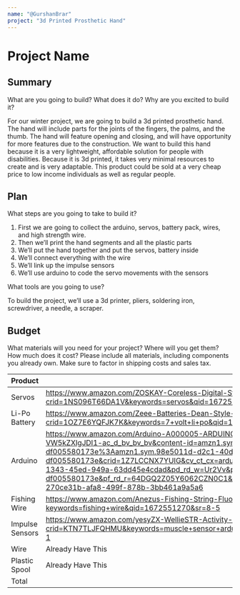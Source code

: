 ```yaml
---
name: "@GurshanBrar"
project: "3d Printed Prosthetic Hand"
---
```


# Project Name
## Summary
What are you going to build? What does it do? Why are you excited to build it?

For our winter project, we are going to build a 3d printed prosthetic hand. The hand will include parts for the joints of the fingers, the palms, and the thumb. The hand will feature opening and closing, and will have opportunity for more features due to the construction. We want to build this hand because it is a very lightweight, affordable solution for people with disabilities. Because it is 3d printed, it takes very minimal resources to create and is very adaptable. This product could be sold at a very cheap price to low income individuals as well as regular people. 
## Plan

What steps are you going to take to build it?
1. First we are going to collect the arduino, servos, battery pack, wires, and high strength wire. 
2. Then we’ll print the hand segments and all the plastic parts
3. We’ll put the hand together and put the servos, battery inside
4. We’ll connect everything with the wire
5. We’ll link up the impulse sensors
6. We’ll use arduino to code the servo movements with the sensors

What tools are you going to use? 

To build the project, we’ll use a 3d printer, pliers, soldering iron, screwdriver, a needle, a scraper.

## Budget

What materials will you need for your project? Where will you get them? How much does it cost? Please include all materials, including components you already own. Make sure to factor in shipping costs and sales tax.

| Product         | Supplier/Link                         | Cost   |
| --------------- | ------------------------------------- | ------ |
| Servos  | https://www.amazon.com/ZOSKAY-Coreless-Digital-Stainless-arduino/dp/B07S9XZYN2/ref=sr_1_5?crid=1NS096T66DA1V&keywords=servos&qid=1672550781&sprefix=servo%2Caps%2C178&sr=8-5 | Qt 2: $64.00  |
| Li-Po Battery | https://www.amazon.com/Zeee-Batteries-Dean-Style-Connector-Vehicles/dp/B076Z778MJ/ref=sr_1_3?crid=1OZ7E6YQFJK7K&keywords=7+volt+li+po&qid=1672551064&sprefix=7+volt+li+po%2Caps%2C137&sr=8-3 | $31.19 |
| Arduino  | https://www.amazon.com/Arduino-A000005-ARDUINO-Nano/dp/B0097AU5OU/ref=sxin_14_ac_d_bv?ac_md=4-1-VW5kZXIgJDI1-ac_d_bv_bv_bv&content-id=amzn1.sym.98e5011d-d2c1-40d9-883b-df005580173e%3Aamzn1.sym.98e5011d-d2c1-40d9-883b-df005580173e&crid=1Z7LCCNX7YUIG&cv_ct_cx=arduino&keywords=arduino&pd_rd_i=B0097AU5OU&pd_rd_r=721f606e-1343-45ed-949a-63dd45e4cdad&pd_rd_w=Ur2Vv&pd_rd_wg=v3M2l&pf_rd_p=98e5011d-d2c1-40d9-883b-df005580173e&pf_rd_r=64DGQ2Z05Y6062CZN0C1&qid=1672551125&sprefix=arduino%2Caps%2C163&sr=1-2-270ce31b-afa8-499f-878b-3bb461a9a5a6 | $24.47  |
| Fishing Wire | https://www.amazon.com/Anezus-Fishing-String-Fluorocarbon-Monofilament/dp/B07J62FVCV/ref=sr_1_5?keywords=fishing+wire&qid=1672551270&sr=8-5  | $6.99 |
| Impulse Sensors  | https://www.amazon.com/yesyZX-WellieSTR-Activity-Measuring-Electrical/dp/B0B5K9QR5V/ref=sr_1_1?crid=KTN7TLJFQHMU&keywords=muscle+sensor+arduino&qid=1672550387&sprefix=muscle+sensor%2Caps%2C154&sr=8-1 | $30.00  |
| Wire | Already Have This  | $0.00 |
| Plastic Spool  | Already Have This | $0.00  |
| Total           |                                       | $156.65 |
